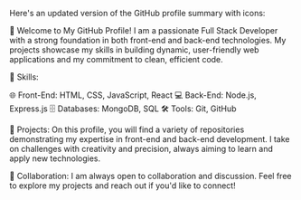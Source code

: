 
Here's an updated version of the GitHub profile summary with icons:

👋 Welcome to My GitHub Profile!
I am a passionate Full Stack Developer with a strong foundation in both front-end and back-end technologies. My projects showcase my skills in building dynamic, user-friendly web applications and my commitment to clean, efficient code.

🚀 Skills:

🌐 Front-End: HTML, CSS, JavaScript, React
💻 Back-End: Node.js, Express.js
🗄️ Databases: MongoDB, SQL
🛠️ Tools: Git, GitHub

📂 Projects:
On this profile, you will find a variety of repositories demonstrating my expertise in front-end and back-end development. I take on challenges with creativity and precision, always aiming to learn and apply new technologies.

🤝 Collaboration:
I am always open to collaboration and discussion. Feel free to explore my projects and reach out if you'd like to connect!


